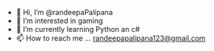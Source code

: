 - 👋 Hi, I’m @randeepaPalipana
- 👀 I’m interested in gaming
- 🌱 I’m currently learning Python an c#
- 📫 How to reach me ... randeepapalipana123@gmail.com


<!---
randeepaPalipana/randeepaPalipana is a ✨ special ✨ repository because its `README.md` (this file) appears on your GitHub profile.
You can click the Preview link to take a look at your changes.
--->
